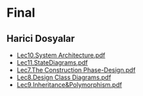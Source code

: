 # Final


<!--HariciDosyalar-->

## Harici Dosyalar

- [Lec10.System Architecture.pdf](./Lec10.System%20Architecture.pdf)
- [Lec11.StateDiagrams.pdf](./Lec11.StateDiagrams.pdf)
- [Lec7.The Construction Phase-Design.pdf](./Lec7.The%20Construction%20Phase-Design.pdf)
- [Lec8.Design Class Diagrams.pdf](./Lec8.Design%20Class%20Diagrams.pdf)
- [Lec9.Inheritance&Polymorphism.pdf](./Lec9.Inheritance%26Polymorphism.pdf)


<!--HariciDosyalar-->

